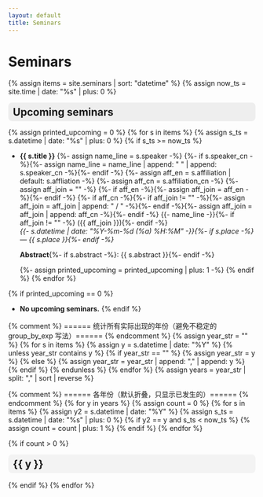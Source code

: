 ```yaml
---
layout: default
title: Seminars
---
```


# Seminars

{% assign items = site.seminars | sort: "datetime" %}
{% assign now_ts = site.time | date: "%s" | plus: 0 %}

<!-- ===== Upcoming（默认展开） ===== -->
<details class="seminar-section" id="upcoming" open markdown="1">
  <summary>
    <h2 style="display:inline; margin:0;">Upcoming seminars</h2>
  </summary>

{% assign printed_upcoming = 0 %}
{% for s in items %}
  {% assign s_ts = s.datetime | date: "%s" | plus: 0 %}
  {% if s_ts >= now_ts %}

* **{{ s.title }}**
  {%- assign name_line = s.speaker -%}
  {%- if s.speaker_cn -%}{%- assign name_line = name_line | append: " " | append: s.speaker_cn -%}{%- endif -%}
  {%- assign aff_en = s.affiliation | default: s.affliation -%}
  {%- assign aff_cn = s.affiliation_cn -%}
  {%- assign aff_join = "" -%}
  {%- if aff_en -%}{%- assign aff_join = aff_en -%}{%- endif -%}
  {%- if aff_cn -%}{%- if aff_join != "" -%}{%- assign aff_join = aff_join | append: " / " -%}{%- endif -%}{%- assign aff_join = aff_join | append: aff_cn -%}{%- endif -%}
  {{- name_line -}}{%- if aff_join != "" -%} ({{ aff_join }}){%- endif -%}  
  _{{- s.datetime | date: "%Y-%m-%d (%a) %H:%M" -}}{%- if s.place -%} — {{ s.place }}{%- endif -%}_

  **Abstract**{%- if s.abstract -%}: {{ s.abstract }}{%- endif -%}

  {%- assign printed_upcoming = printed_upcoming | plus: 1 -%}
  {% endif %}
{% endfor %}

{% if printed_upcoming == 0 %}
* **No upcoming seminars.**
{% endif %}
</details>

{% comment %}
  ====== 统计所有实际出现的年份（避免不稳定的 group_by_exp 写法）======
{% endcomment %}
{% assign year_str = "" %}
{% for s in items %}
  {% assign y = s.datetime | date: "%Y" %}
  {% unless year_str contains y %}
    {% if year_str == "" %}
      {% assign year_str = y %}
    {% else %}
      {% assign year_str = year_str | append: "," | append: y %}
    {% endif %}
  {% endunless %}
{% endfor %}
{% assign years = year_str | split: "," | sort | reverse %}

{% comment %}
  ====== 各年份（默认折叠，只显示已发生的）======
{% endcomment %}
{% for y in years %}
  {% assign count = 0 %}
  {% for s in items %}
    {% assign y2 = s.datetime | date: "%Y" %}
    {% assign s_ts = s.datetime | date: "%s" | plus: 0 %}
    {% if y2 == y and s_ts < now_ts %}
      {% assign count = count | plus: 1 %}
    {% endif %}
  {% endfor %}

  {% if count > 0 %}
<details class="seminar-year" id="year-{{ y }}" markdown="1">
  <summary>
    <h2 style="display:inline; margin:0;">{{ y }}</h2>
  </summary>

{% for s in items %}
  {% assign y2 = s.datetime | date: "%Y" %}
  {% assign s_ts = s.datetime | date: "%s" | plus: 0 %}
  {% if y2 == y and s_ts < now_ts %}

* **{{ s.title }}**
  {%- assign name_line = s.speaker -%}
  {%- if s.speaker_cn -%}{%- assign name_line = name_line | append: " " | append: s.speaker_cn -%}{%- endif -%}
  {%- assign aff_en = s.affiliation | default: s.affliation -%}
  {%- assign aff_cn = s.affiliation_cn -%}
  {%- assign aff_join = "" -%}
  {%- if aff_en -%}{%- assign aff_join = aff_en -%}{%- endif -%}
  {%- if aff_cn -%}{%- if aff_join != "" -%}{%- assign aff_join = aff_join | append: " / " -%}{%- endif -%}{%- assign aff_join = aff_join | append: aff_cn -%}{%- endif -%}
  {{- name_line -}}{%- if aff_join != "" -%} ({{ aff_join }}){%- endif -%}  
  _{{- s.datetime | date: "%Y-%m-%d (%a) %H:%M" -}}{%- if s.place -%} — {{ s.place }}{%- endif -%}_

  **Abstract**{%- if s.abstract -%}: {{ s.abstract }}{%- endif -%}

  {% endif %}
{% endfor %}

</details>
  {% endif %}
{% endfor %}

<style>
/* 折叠区的轻量样式（不改变你的 Markdown 列表格式） */
.seminar-section, .seminar-year { margin: 0 0 1rem 0; }
.seminar-section > summary, .seminar-year > summary {
  cursor: pointer;
  list-style: none;
  padding: .4rem .6rem;
  border-radius: .5rem;
  background: rgba(0,0,0,.04);
}
.seminar-section[open] > summary, .seminar-year[open] > summary {
  background: rgba(0,0,0,.06);
}
.seminar-section > summary::-webkit-details-marker,
.seminar-year > summary::-webkit-details-marker { display: none; }
</style>
